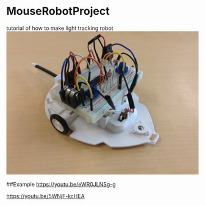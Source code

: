 # MouseRobotProject
tutorial of how to make light tracking robot
![alt text](MouseRobot.jpg)

##Example
https://youtu.be/eWR0JLNSg-g

https://youtu.be/5WNjF-kcHEA
